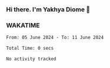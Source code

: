 ### Hi there. I'm Yakhya Diome 👋

### WAKATIME
<!--START_SECTION:waka-->

```txt
From: 05 June 2024 - To: 11 June 2024

Total Time: 0 secs

No activity tracked
```

<!--END_SECTION:waka-->
